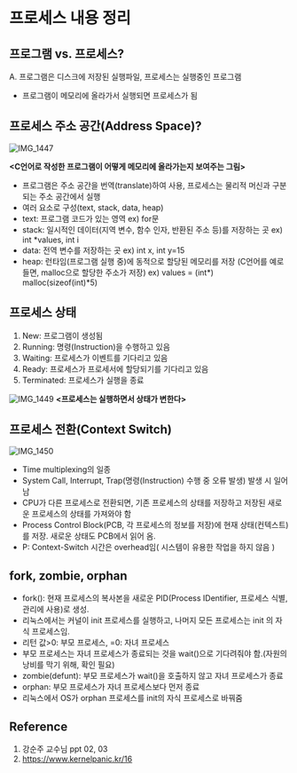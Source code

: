 # 프로세스 내용 정리
## 프로그램 vs. 프로세스?
 A. 프로그램은 디스크에 저장된 실행파일, 프로세스는 실행중인 프로그램
 - 프로그램이 메모리에 올라가서 실행되면 프로세스가 됨

## 프로세스 주소 공간(Address Space)?
![IMG_1447](https://github.com/Jiseob-Byeon/CS-Study/assets/103080930/29e93344-4992-41d8-acfe-720b63a110b7)

**<C언어로 작성한 프로그램이 어떻게 메모리에 올라가는지 보여주는 그림>**
- 프로그램은 주소 공간을 번역(translate)하여 사용, 프로세스는 물리적 머신과 구분되는 주소 공간에서 실행
- 여러 요소로 구성(text, stack, data, heap)
- text: 프로그램 코드가 있는 영역 ex) for문
- stack: 일시적인 데이터(지역 변수, 함수 인자, 반환된 주소 등)를 저장하는 곳 ex) int *values, int i
- data: 전역 변수를 저장하는 곳 ex) int x, int y=15
- heap: 런타임(프로그램 실행 중)에 동적으로 할당된 메모리를 저장 (C언어를 예로 들면, malloc으로 할당한 주소가 저장) ex) values = (int*) malloc(sizeof(int)*5)

## 프로세스 상태
1. New: 프로그램이 생성됨
2. Running: 명령(Instruction)을 수행하고 있음
3. Waiting: 프로세스가 이벤트를 기다리고 있음
4. Ready: 프로세스가 프로세서에 할당되기를 기다리고 있음
5. Terminated: 프로세스가 실행을 종료

![IMG_1449](https://github.com/Jiseob-Byeon/CS-Study/assets/103080930/7739055a-8b93-4f71-a054-769e8a2d39fd)
**<프로세스는 실행하면서 상태가 변한다>**

## 프로세스 전환(Context Switch)
![IMG_1450](https://github.com/Jiseob-Byeon/CS-Study/assets/103080930/9c32055e-fad3-42e6-93e3-45e6e8f3d68f)

- Time multiplexing의 일종
- System Call, Interrupt, Trap(명령(Instruction) 수행 중 오류 발생) 발생 시 일어남
- CPU가 다른 프로세스로 전환되면, 기존 프로세스의 상태를 저장하고 저장된 새로운 프로세스의 상태를 가져와야 함
- Process Control Block(PCB, 각 프로세스의 정보를 저장)에 현재 상태(컨텍스트)를 저장. 새로운 상태도 PCB에서 읽어 옴.
- P: Context-Switch 시간은 overhead임( 시스템이 유용한 작업을 하지 않음 )

## fork, zombie, orphan
- fork(): 현재 프로세스의 복사본을 새로운 PID(Process IDentifier, 프로세스 식별, 관리에 사용)로 생성.
- 리눅스에서는 커널이 init 프로세스를 실행하고, 나머지 모든 프로세스는 init 의 자식 프로세스임.
- 리턴 값>0: 부모 프로세스, =0: 자녀 프로세스
- 부모 프로세스는 자녀 프로세스가 종료되는 것을 wait()으로 기다려줘야 함.(자원의 낭비를 막기 위해, 확인 필요)
- zombie(defunt): 부모 프로세스가 wait()을 호출하지 않고 자녀 프로세스가 종료
- orphan: 부모 프로세스가 자녀 프로세스보다 먼저 종료 
- 리눅스에서 OS가 orphan 프로세스를 init의 자식 프로세스로 바꿔줌

## Reference
1. 강순주 교수님 ppt 02, 03
2. https://www.kernelpanic.kr/16
